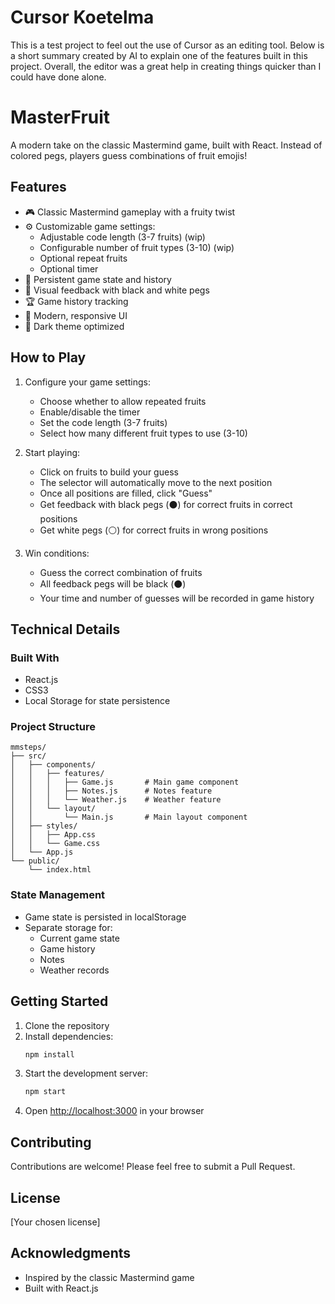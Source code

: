 # Cursor Koetelma

 This is a test project to feel out the use of Cursor as an editing tool. Below is a short summary created by AI to explain one of the features built in this project. Overall, the editor was a great help in creating things quicker than I could have done alone. 

# MasterFruit

A modern take on the classic Mastermind game, built with React. Instead of colored pegs, players guess combinations of fruit emojis!

## Features

- 🎮 Classic Mastermind gameplay with a fruity twist
- ⚙️ Customizable game settings:
  - Adjustable code length (3-7 fruits) (wip)
  - Configurable number of fruit types (3-10) (wip)
  - Optional repeat fruits
  - Optional timer
- 💾 Persistent game state and history
- 🎯 Visual feedback with black and white pegs
- 🏆 Game history tracking
- 🎨 Modern, responsive UI
- 🌙 Dark theme optimized

## How to Play

1. Configure your game settings:
   - Choose whether to allow repeated fruits
   - Enable/disable the timer
   - Set the code length (3-7 fruits)
   - Select how many different fruit types to use (3-10)

2. Start playing:
   - Click on fruits to build your guess
   - The selector will automatically move to the next position
   - Once all positions are filled, click "Guess"
   - Get feedback with black pegs (⚫) for correct fruits in correct positions
   - Get white pegs (⚪) for correct fruits in wrong positions

3. Win conditions:
   - Guess the correct combination of fruits
   - All feedback pegs will be black (⚫)
   - Your time and number of guesses will be recorded in game history

## Technical Details

### Built With
- React.js
- CSS3
- Local Storage for state persistence

### Project Structure
```
mmsteps/
├── src/
│   ├── components/
│   │   ├── features/
│   │   │   ├── Game.js       # Main game component
│   │   │   ├── Notes.js      # Notes feature
│   │   │   └── Weather.js    # Weather feature
│   │   └── layout/
│   │       └── Main.js       # Main layout component
│   ├── styles/
│   │   ├── App.css
│   │   └── Game.css
│   └── App.js
└── public/
    └── index.html
```

### State Management
- Game state is persisted in localStorage
- Separate storage for:
  - Current game state
  - Game history
  - Notes
  - Weather records

## Getting Started

1. Clone the repository
2. Install dependencies:
   ```bash
   npm install
   ```
3. Start the development server:
   ```bash
   npm start
   ```
4. Open [http://localhost:3000](http://localhost:3000) in your browser

## Contributing

Contributions are welcome! Please feel free to submit a Pull Request.

## License

[Your chosen license]

## Acknowledgments

- Inspired by the classic Mastermind game
- Built with React.js
